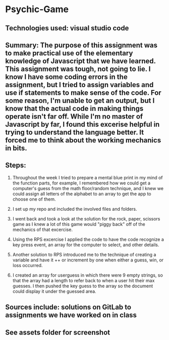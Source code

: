 # Psychic-Game

## Technologies used: visual studio code

## Summary: The purpose of this assignment was to make practical use of the elementary knowledge of Javascript that we have learned. This assignment was tough, not going to lie. I know I have some coding errors in the assignment, but I tried to assign variables and use if statements to make sense of the code. For some reason, I'm unable to get an output, but I know that the actual code in making things operate isn't far off. While I'm no master of Javascript by far, I found this excerise helpful in trying to understand the language better. It forced me to think about the working mechanics in bits.


## Steps:
1. Throughout the week I tried to prepare a mental blue print in my mind of the function parts, for example, I remembered how we could get a computer's guess from the math floor/random technique, and I knew we could assign all letters of the alphabet to an array to get the app to choose one of them.

2. I set up my repo and included the involved files and folders.

3. I went back and took a look at the solution for the rock, paper, scissors game as I knew a lot of this game would "piggy back" off of the mechanics of that excercise. 

4. Using the RPS excercise I applied the code to have the code recognize a key press event, an array for the computer to select, and other details.

5. Another solution to RPS introduced me to the technique of creating a variable and have it ++ or increment by one when either a guess, win, or loss occurred.

6. I created an array for userguess in which there were 9 empty strings, so that the array had a length to refer back to when a user hit their max guesses. I then pushed the key guess to the array so the document could display it under the guessed area.

## Sources include: solutions on GitLab to assignments we have worked on in class

## See assets folder for screenshot